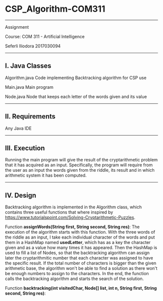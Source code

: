 # CSP_Algorithm-COM311
------------------------
Assignment

Course: COM 311 - Artificial Intelligence

Seferli Iliodora 2017030094

------------------------

I. Java Classes     
------------------------
Algorithm.java		 Code implementing Backtracking algorithm for CSP use

Main.java		 Main program

Node.java		 Node that keeps each letter of the words given and its value

------------------------

II. Requirements
------------------------
Any Java IDE

------------------------

III. Execution
------------------------
Running the main program will give the result of the cryptarithmetic problem that it has acquired as an input. Specifically, the program will require from the user as an input the words given from the riddle, its result and in which arithmetic system it has been computed.

------------------------

IV. Design
------------------------
Backtracking algorithm is implemented in the Algorithm class, which contains three useful functions that where inspired by https://www.tutorialspoint.com/Solving-Cryptarithmetic-Puzzles.

Function **assignWords(String first, String second, String res)**: 
The execution of the algorithm starts with this function. With the three words of the riddle as an input, I take each individual character of the words and put them in a HashMap named **usedLetter**, which has as a key the character given and as a value how many times it has appeared. Then the HashMap is used to fill a list of Nodes, so that the backtracking algorithm can assign later the cryptarithmitic number that each character was assigned to have the specific result. If the total number of characters is bigger than the given arithmetic base, the algorithm won't be able to find a solution as there won't be enough numbers to assign to the characters. In the end, the function calls the backtracking algorithm and starts the search of the solution.

Function **backtracking(int visitedChar, Node[] list, int n, String first, String second, String res)**:
